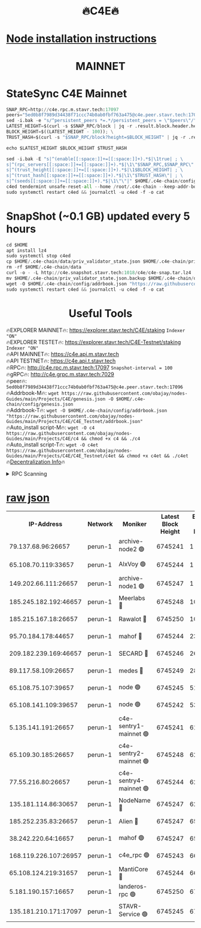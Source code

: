<h1 align="center"> 🔥C4E🔥</h1>

[Node installation instructions](https://github.com/obajay/nodes-Guides/tree/main/Projects/C4E)
=

<h1 align="center"> MAINNET</h1>

# StateSync C4E Mainnet
```python
SNAP_RPC=http://c4e.rpc.m.stavr.tech:17097
peers="5ed0b8f7989d34438f71ccc74b0ab0fbf763a475@c4e.peer.stavr.tech:17096"
sed -i.bak -e "s/^persistent_peers *=.*/persistent_peers = \"$peers\"/" $HOME/.c4e-chain/config/config.toml
LATEST_HEIGHT=$(curl -s $SNAP_RPC/block | jq -r .result.block.header.height); \
BLOCK_HEIGHT=$((LATEST_HEIGHT - 100)); \
TRUST_HASH=$(curl -s "$SNAP_RPC/block?height=$BLOCK_HEIGHT" | jq -r .result.block_id.hash)

echo $LATEST_HEIGHT $BLOCK_HEIGHT $TRUST_HASH

sed -i.bak -E "s|^(enable[[:space:]]+=[[:space:]]+).*$|\1true| ; \
s|^(rpc_servers[[:space:]]+=[[:space:]]+).*$|\1\"$SNAP_RPC,$SNAP_RPC\"| ; \
s|^(trust_height[[:space:]]+=[[:space:]]+).*$|\1$BLOCK_HEIGHT| ; \
s|^(trust_hash[[:space:]]+=[[:space:]]+).*$|\1\"$TRUST_HASH\"| ; \
s|^(seeds[[:space:]]+=[[:space:]]+).*$|\1\"\"|" $HOME/.c4e-chain/config/config.toml
c4ed tendermint unsafe-reset-all --home /root/.c4e-chain --keep-addr-book
sudo systemctl restart c4ed && journalctl -u c4ed -f -o cat
```
# SnapShot (~0.1 GB) updated every 5 hours
```python
cd $HOME
apt install lz4
sudo systemctl stop c4ed
cp $HOME/.c4e-chain/data/priv_validator_state.json $HOME/.c4e-chain/priv_validator_state.json.backup
rm -rf $HOME/.c4e-chain/data
curl -o - -L http://c4e.snapshot.stavr.tech:1018/c4e/c4e-snap.tar.lz4 | lz4 -c -d - | tar -x -C $HOME/.c4e-chain --strip-components 2
mv $HOME/.c4e-chain/priv_validator_state.json.backup $HOME/.c4e-chain/data/priv_validator_state.json
wget -O $HOME/.c4e-chain/config/addrbook.json "https://raw.githubusercontent.com/obajay/nodes-Guides/main/Projects/C4E/addrbook.json"
sudo systemctl restart c4ed && journalctl -u c4ed -f -o cat
```
 <h1 align="center"> Useful Tools</h1>

🔥EXPLORER MAINNET🔥:  https://explorer.stavr.tech/C4E/staking            `Indexer "ON"` \
🔥EXPLORER TESTET🔥:   https://explorer.stavr.tech/C4E-Testnet/staking     `Indexer "ON"` \
🔥API MAINNET🔥:       https://c4e.api.m.stavr.tech \
🔥API TESTNET🔥:       https://c4e.api.t.stavr.tech \
🔥RPC🔥:               http://c4e.rpc.m.stavr.tech:17097                  `Snapshot-interval = 100` \
🔥gRPC🔥:              http://c4e.grpc.m.stavr.tech:7029 \
🔥peer🔥:              `5ed0b8f7989d34438f71ccc74b0ab0fbf763a475@c4e.peer.stavr.tech:17096` \
🔥Addrbook-M🔥:    ```wget https://raw.githubusercontent.com/obajay/nodes-Guides/main/Projects/C4E/genesis.json -O $HOME/.c4e-chain/config/genesis.json``` \
🔥Addrbook-T🔥:    ```wget -O $HOME/.c4e-chain/config/addrbook.json "https://raw.githubusercontent.com/obajay/nodes-Guides/main/Projects/C4E/C4E_Testnet/addrbook.json"``` \
🔥Auto_install script-M🔥: ```wget -O c4 https://raw.githubusercontent.com/obajay/nodes-Guides/main/Projects/C4E/c4 && chmod +x c4 && ./c4``` \
🔥Auto_install script-T🔥: ```wget -O c4et https://raw.githubusercontent.com/obajay/nodes-Guides/main/Projects/C4E/C4E_Testnet/c4et && chmod +x c4et && ./c4et``` \
🔥[Decentralization Info](https://github.com/obajay/StateSync-snapshots/tree/main/Projects/C4E/Decentralization)🔥




<details>
<summary>RPC Scanning</summary>

<h2 align="center"> We scan nodes in real time every 4 hours. And we provide the final result of RPC endpoints.
We cannot influence the operation of these nodes in any way. </h2>


```python
If Voting Power is higher than 0 --> then the Node is a validator of the network and may be subject to attack and be a potential threat to the chain.
```
```python
We marked such validators with a red symbol
```

</details>

[raw json](https://rpc-check.c4e.stavr.tech/c4e/rpc-c4e-result.json)
=



<table><tr><th>IP-Address</th><th>Network</th><th>Moniker</th><th>Latest Block Height</th><th>Earliest Block Height</th><th>Catching Up</th><th>Tx Index</th><th>Voting Power</th><th>Scan Time</th></tr><tr><td>79.137.68.96:26657</td><td>perun-1</td><td>archive-node2 🟢</td><td>6745241</td><td>1</td><td>False</td><td>on</td><td>0</td><td>2024-01-15T17:23:35.117817251UTC</td></tr><tr><td>65.108.70.119:33657</td><td>perun-1</td><td>AlxVoy 🟢</td><td>6745244</td><td>1</td><td>False</td><td>on</td><td>0</td><td>2024-01-15T17:23:51.774470118UTC</td></tr><tr><td>149.202.66.111:26657</td><td>perun-1</td><td>archive-node1 🟢</td><td>6745247</td><td>1</td><td>False</td><td>on</td><td>0</td><td>2024-01-15T17:24:07.765525671UTC</td></tr><tr><td>185.245.182.192:46657</td><td>perun-1</td><td>Meerlabs 🔴</td><td>6745248</td><td>1051501</td><td>False</td><td>on</td><td>527310</td><td>2024-01-15T17:24:11.477145042UTC</td></tr><tr><td>185.215.167.18:26657</td><td>perun-1</td><td>Rawalot 🔴</td><td>6745250</td><td>1090501</td><td>False</td><td>on</td><td>701423</td><td>2024-01-15T17:24:23.190818881UTC</td></tr><tr><td>95.70.184.178:44657</td><td>perun-1</td><td>mahof 🔴</td><td>6745244</td><td>2342001</td><td>False</td><td>off</td><td>1864179</td><td>2024-01-15T17:23:48.949903761UTC</td></tr><tr><td>209.182.239.169:46657</td><td>perun-1</td><td>SECARD 🔴</td><td>6745246</td><td>2616101</td><td>False</td><td>off</td><td>1136703</td><td>2024-01-15T17:24:05.069860974UTC</td></tr><tr><td>89.117.58.109:26657</td><td>perun-1</td><td>medes 🔴</td><td>6745249</td><td>2826001</td><td>False</td><td>off</td><td>1484927</td><td>2024-01-15T17:24:18.323965682UTC</td></tr><tr><td>65.108.75.107:39657</td><td>perun-1</td><td>node 🟢</td><td>6745245</td><td>5198801</td><td>False</td><td>on</td><td>0</td><td>2024-01-15T17:23:54.154343356UTC</td></tr><tr><td>65.108.141.109:39657</td><td>perun-1</td><td>node 🟢</td><td>6745242</td><td>5303301</td><td>False</td><td>on</td><td>0</td><td>2024-01-15T17:23:37.563352496UTC</td></tr><tr><td>5.135.141.191:26657</td><td>perun-1</td><td>c4e-sentry1-mainnet 🟢</td><td>6745241</td><td>6198001</td><td>False</td><td>on</td><td>0</td><td>2024-01-15T17:23:34.792527638UTC</td></tr><tr><td>65.109.30.185:26657</td><td>perun-1</td><td>c4e-sentry2-mainnet 🟢</td><td>6745248</td><td>6238301</td><td>False</td><td>on</td><td>0</td><td>2024-01-15T17:24:11.076231265UTC</td></tr><tr><td>77.55.216.80:26657</td><td>perun-1</td><td>c4e-sentry4-mainnet 🟢</td><td>6745244</td><td>6241001</td><td>False</td><td>on</td><td>0</td><td>2024-01-15T17:23:49.318639124UTC</td></tr><tr><td>135.181.114.86:30657</td><td>perun-1</td><td>NodeName 🔴</td><td>6745247</td><td>6284301</td><td>False</td><td>off</td><td>140495</td><td>2024-01-15T17:24:08.141653541UTC</td></tr><tr><td>185.252.235.83:26657</td><td>perun-1</td><td>Alien 🔴</td><td>6745247</td><td>6502501</td><td>False</td><td>on</td><td>1136703</td><td>2024-01-15T17:24:08.514337894UTC</td></tr><tr><td>38.242.220.64:16657</td><td>perun-1</td><td>mahof 🟢</td><td>6745247</td><td>6545801</td><td>False</td><td>off</td><td>0</td><td>2024-01-15T17:24:05.383839657UTC</td></tr><tr><td>168.119.226.107:26957</td><td>perun-1</td><td>c4e_rpc 🟢</td><td>6745243</td><td>6645242</td><td>False</td><td>on</td><td>0</td><td>2024-01-15T17:23:41.972503479UTC</td></tr><tr><td>65.108.124.219:31657</td><td>perun-1</td><td>MantiCore 🔴</td><td>6745244</td><td>6645244</td><td>False</td><td>off</td><td>193286</td><td>2024-01-15T17:23:48.466840959UTC</td></tr><tr><td>5.181.190.157:16657</td><td>perun-1</td><td>landeros-rpc 🟢</td><td>6745250</td><td>6736501</td><td>False</td><td>on</td><td>0</td><td>2024-01-15T17:24:22.802392747UTC</td></tr><tr><td>135.181.210.171:17097</td><td>perun-1</td><td>STAVR-Service 🟢</td><td>6745245</td><td>6743001</td><td>False</td><td>on</td><td>0</td><td>2024-01-15T17:23:56.556080641UTC</td></tr></table>

